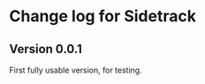 Change log for Sidetrack
========================

Version 0.0.1
-------------

First fully usable version, for testing.
